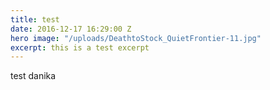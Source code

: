 ```yaml
---
title: test
date: 2016-12-17 16:29:00 Z
hero image: "/uploads/DeathtoStock_QuietFrontier-11.jpg"
excerpt: this is a test excerpt
---
```


test danika
